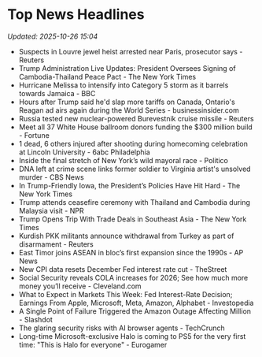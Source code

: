 # Top News Headlines

_Updated: 2025-10-26 15:04_

- Suspects in Louvre jewel heist arrested near Paris, prosecutor says - Reuters
- Trump Administration Live Updates: President Oversees Signing of Cambodia-Thailand Peace Pact - The New York Times
- Hurricane Melissa to intensify into Category 5 storm as it barrels towards Jamaica - BBC
- Hours after Trump said he'd slap more tariffs on Canada, Ontario's Reagan ad airs again during the World Series - businessinsider.com
- Russia tested new nuclear-powered Burevestnik cruise missile - Reuters
- Meet all 37 White House ballroom donors funding the $300 million build - Fortune
- 1 dead, 6 others injured after shooting during homecoming celebration at Lincoln University - 6abc Philadelphia
- Inside the final stretch of New York’s wild mayoral race - Politico
- DNA left at crime scene links former soldier to Virginia artist's unsolved murder - CBS News
- In Trump-Friendly Iowa, the President’s Policies Have Hit Hard - The New York Times
- Trump attends ceasefire ceremony with Thailand and Cambodia during Malaysia visit - NPR
- Trump Opens Trip With Trade Deals in Southeast Asia - The New York Times
- Kurdish PKK militants announce withdrawal from Turkey as part of disarmament - Reuters
- East Timor joins ASEAN in bloc’s first expansion since the 1990s - AP News
- New CPI data resets December Fed interest rate cut - TheStreet
- Social Security reveals COLA increases for 2026; See how much more money you’ll receive - Cleveland.com
- What to Expect in Markets This Week: Fed Interest-Rate Decision; Earnings From Apple, Microsoft, Meta, Amazon, Alphabet - Investopedia
- A Single Point of Failure Triggered the Amazon Outage Affecting Million - Slashdot
- The glaring security risks with AI browser agents - TechCrunch
- Long-time Microsoft-exclusive Halo is coming to PS5 for the very first time: "This is Halo for everyone" - Eurogamer
